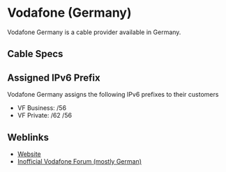# Vodafone (Germany)

Vodafone Germany is a cable provider available in Germany.

## Cable Specs

## Assigned IPv6 Prefix

Vodafone Germany assigns the following IPv6 prefixes to their customers

* VF Business: /56
* VF Private: /62 /56

## Weblinks

* [Website](https://www.vodafone.de/)
* [Inofficial Vodafone Forum (mostly German)](http://www.kdgforum.de/)
